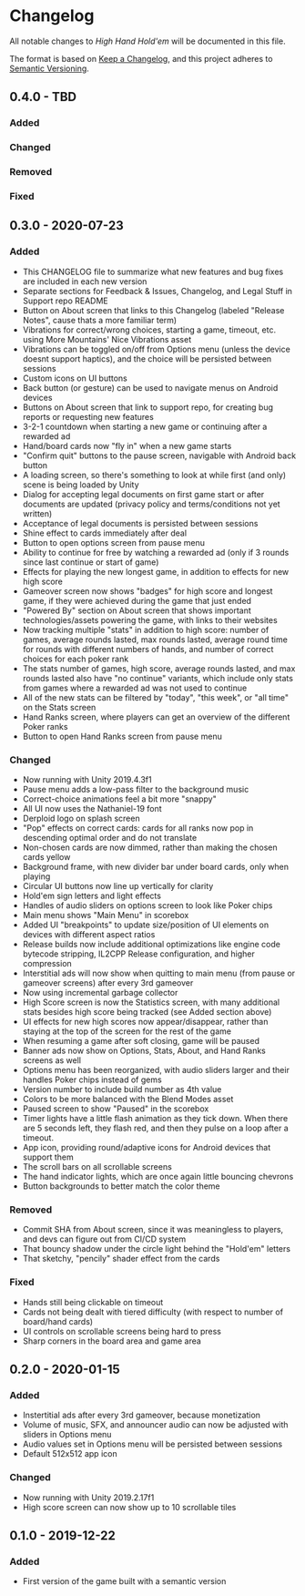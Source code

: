 # Changelog
All notable changes to _High Hand Hold'em_ will be documented in this file.

The format is based on [Keep a Changelog](https://keepachangelog.com/en/1.0.0/),
and this project adheres to [Semantic Versioning](https://semver.org/spec/v2.0.0.html).

## 0.4.0 - TBD

### Added

### Changed

### Removed

### Fixed


## 0.3.0 - 2020-07-23

### Added

- This CHANGELOG file to summarize what new features and bug fixes are included in each new version
- Separate sections for Feedback & Issues, Changelog, and Legal Stuff in Support repo README
- Button on About screen that links to this Changelog (labeled "Release Notes", cause thats a more familiar term)
- Vibrations for correct/wrong choices, starting a game, timeout, etc. using More Mountains' Nice Vibrations asset
- Vibrations can be toggled on/off from Options menu (unless the device doesnt support haptics), and the choice will be persisted between sessions
- Custom icons on UI buttons
- Back button (or gesture) can be used to navigate menus on Android devices
- Buttons on About screen that link to support repo, for creating bug reports or requesting new features
- 3-2-1 countdown when starting a new game or continuing after a rewarded ad
- Hand/board cards now "fly in" when a new game starts
- "Confirm quit" buttons to the pause screen, navigable with Android back button
- A loading screen, so there's something to look at while first (and only) scene is being loaded by Unity
- Dialog for accepting legal documents on first game start or after documents are updated (privacy policy and terms/conditions not yet written)
- Acceptance of legal documents is persisted between sessions
- Shine effect to cards immediately after deal
- Button to open options screen from pause menu
- Ability to continue for free by watching a rewarded ad (only if 3 rounds since last continue or start of game)
- Effects for playing the new longest game, in addition to effects for new high score
- Gameover screen now shows "badges" for high score and longest game, if they were achieved during the game that just ended
- "Powered By" section on About screen that shows important technologies/assets powering the game, with links to their websites
- Now tracking multiple "stats" in addition to high score: number of games, average rounds lasted, max rounds lasted, average round time for rounds with different numbers of hands, and number of correct choices for each poker rank
- The stats number of games, high score, average rounds lasted, and max rounds lasted also have "no continue" variants, which include only stats from games where a rewarded ad was not used to continue
- All of the new stats can be filtered by "today", "this week", or "all time" on the Stats screen
- Hand Ranks screen, where players can get an overview of the different Poker ranks
- Button to open Hand Ranks screen from pause menu

### Changed
- Now running with Unity 2019.4.3f1
- Pause menu adds a low-pass filter to the background music
- Correct-choice animations feel a bit more "snappy"
- All UI now uses the Nathaniel-19 font
- Derploid logo on splash screen
- "Pop" effects on correct cards: cards for all ranks now pop in descending optimal order and do not translate
- Non-chosen cards are now dimmed, rather than making the chosen cards yellow
- Background frame, with new divider bar under board cards, only when playing
- Circular UI buttons now line up vertically for clarity
- Hold'em sign letters and light effects
- Handles of audio sliders on options screen to look like Poker chips
- Main menu shows "Main Menu" in scorebox
- Added UI "breakpoints" to update size/position of UI elements on devices with different aspect ratios
- Release builds now include additional optimizations like engine code bytecode stripping, IL2CPP Release configuration, and higher compression
- Interstitial ads will now show when quitting to main menu (from pause or gameover screens) after every 3rd gameover
- Now using incremental garbage collector
- High Score screen is now the Statistics screen, with many additional stats besides high score being tracked (see Added section above)
- UI effects for new high scores now appear/disappear, rather than staying at the top of the screen for the rest of the game
- When resuming a game after soft closing, game will be paused
- Banner ads now show on Options, Stats, About, and Hand Ranks screens as well
- Options menu has been reorganized, with audio sliders larger and their handles Poker chips instead of gems
- Version number to include build number as 4th value
- Colors to be more balanced with the Blend Modes asset
- Paused screen to show "Paused" in the scorebox
- Timer lights have a little flash animation as they tick down. When there are 5 seconds left, they flash red, and then they pulse on a loop after a timeout.
- App icon, providing round/adaptive icons for Android devices that support them
- The scroll bars on all scrollable screens
- The hand indicator lights, which are once again little bouncing chevrons
- Button backgrounds to better match the color theme

### Removed
- Commit SHA from About screen, since it was meaningless to players, and devs can figure out from CI/CD system
- That bouncy shadow under the circle light behind the "Hold'em" letters
- That sketchy, "pencily" shader effect from the cards

### Fixed
- Hands still being clickable on timeout
- Cards not being dealt with tiered difficulty (with respect to number of board/hand cards)
- UI controls on scrollable screens being hard to press
- Sharp corners in the board area and game area


## 0.2.0 - 2020-01-15

### Added
- Instertitial ads after every 3rd gameover, because monetization
- Volume of music, SFX, and announcer audio can now be adjusted with sliders in Options menu
- Audio values set in Options menu will be persisted between sessions
- Default 512x512 app icon

### Changed
- Now running with Unity 2019.2.17f1
- High score screen can now show up to 10 scrollable tiles


## 0.1.0 - 2019-12-22

### Added
- First version of the game built with a semantic version

